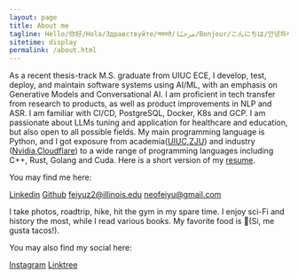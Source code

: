 ```yaml
---
layout: page
title: About me
tagline: Hello/你好/Hola/Здравствуйте/नमस्ते/مرحبًا/Bonjour/こんにちは/안녕하세요/
sitetime: display
permalink: /about.html
---
```


As a recent thesis-track M.S. graduate from UIUC ECE, I develop, test, deploy, and maintain software systems using AI/ML, with an emphasis on Generative Models and Conversational AI. I am proficient in tech transfer from research to products, as well as product improvements in NLP and ASR. I am familiar with CI/CD, PostgreSQL, Docker, K8s and GCP. I am passionate about LLMs tuning and application for healthcare and education, but also open to all possible fields. My main programming language is Python, and I got exposure from academia([UIUC](https://illinois.edu/),[ZJU](https://www.zju.edu.cn/english/)) and industry ([Nvidia](https://www.nvidia.com/),[Cloudflare](https://www.cloudflare.com/)) to a wide range of programming languages including C++, Rust, Golang and Cuda. Here is a short version of my [resume]({{site.baseurl}}/assets/Resume.pdf).

You may find me here:

[Linkedin](https://www.linkedin.com/in/feiyuzhang/) 
[Github](https://github.com/neo99zhang)
<a href="mailto:feiyuz2@illinois.edu">feiyuz2@illinois.edu</a>
<a href="mailto:neofeiyu@gmail.com">neofeiyu@gmail.com</a>


I take photos, roadtrip, hike, hit the gym in my spare time.
I enjoy sci-Fi and history the most, while I read various books.
My favorite food is 🌮(Si, me gusta tacos!).

You may also find my social here:

[Instagram](https://www.instagram.com/zhang_feiyu/)
[Linktree](https://linktr.ee/feiyuz)


